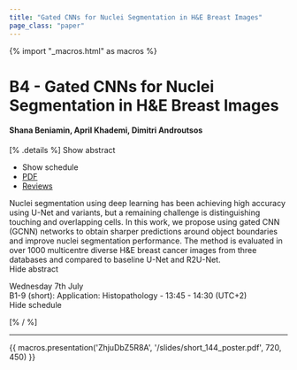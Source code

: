 ```yaml
---
title: "Gated CNNs for Nuclei Segmentation in H&E Breast Images"
page_class: "paper"
---
```


{% import "_macros.html" as macros %}

# B4 - Gated CNNs for Nuclei Segmentation in H&E Breast Images

#### Shana Beniamin, April Khademi, Dimitri Androutsos

[% .details %]
<a class="toggle_visibility" data-selector=".abstract" data-level="3">Show abstract</a>
- <a class="toggle_visibility" data-selector=".schedule" data-level="3">Show schedule</a>
- <a href="https://openreview.net/pdf?id=fQDGt0RJkMu">PDF</a>
- <a href="https://openreview.net/forum?id=fQDGt0RJkMu">Reviews</a>

<p>
    <span class="abstract">
        Nuclei segmentation using deep learning has been achieving high accuracy using U-Net and variants, but a remaining challenge is distinguishing touching and overlapping cells. In this work, we propose using gated CNN (GCNN) networks to obtain sharper predictions around object boundaries and improve nuclei segmentation performance. The method is evaluated in over 1000 multicentre diverse H&E breast cancer images from three databases and compared to baseline U-Net and R2U-Net.
        <br>
        <span class="actions"><a class="toggle_visibility" data-level="2">Hide abstract</a></span>
    </span>
</p>

<p>
    <span class="schedule">
         Wednesday 7th July<br>B1-9 (short): Application: Histopathology - 13:45 - 14:30 (UTC+2)
        <br>
        <span class="actions"><a class="toggle_visibility" data-level="2">Hide schedule</a></span>
    </span>
</p>

[% / %]


---

{{ macros.presentation('ZhjuDbZ5R8A', '/slides/short_144_poster.pdf', 720, 450) }}
